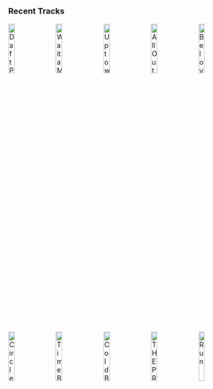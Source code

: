 ### Recent Tracks
[<img src='https://lastfm.freetls.fastly.net/i/u/300x300/1c9ec474fbc5987dd831f4fee11d78ad.png' width='16%' height='16%' alt='Daft Pretty Boys'>](https://www.last.fm/music/bad%2bsuns/_/daft%2bpretty%2bboys)&nbsp;&nbsp;&nbsp;&nbsp;[<img src='https://lastfm.freetls.fastly.net/i/u/300x300/b8538eb83104c58dcdca3ba60bd5c1e5.png' width='16%' height='16%' alt='Wait a Minute!'>](https://www.last.fm/music/willow/_/wait%2ba%2bminute%2521)&nbsp;&nbsp;&nbsp;&nbsp;[<img src='https://lastfm.freetls.fastly.net/i/u/300x300/02f6826242524a0abe9c2c8ebc05b4e5.png' width='16%' height='16%' alt='Uptown Girl'>](https://www.last.fm/music/billy%2bjoel/_/uptown%2bgirl)&nbsp;&nbsp;&nbsp;&nbsp;[<img src='https://lastfm.freetls.fastly.net/i/u/300x300/accb1e554ea0afbac1fcc02a7413ed87.png' width='16%' height='16%' alt='All Out of Love'>](https://www.last.fm/music/air%2bsupply/_/all%2bout%2bof%2blove)&nbsp;&nbsp;&nbsp;&nbsp;[<img src='https://lastfm.freetls.fastly.net/i/u/300x300/855ec4d21d863ac7d9ef8f59408e1dc1.png' width='16%' height='16%' alt='Beloved'>](https://www.last.fm/music/mumford%2b%2526%2bsons/_/beloved)&nbsp;&nbsp;&nbsp;&nbsp;<br>[<img src='https://lastfm.freetls.fastly.net/i/u/300x300/8d5a82de4881fa8e068b18eb7bbfd30b.png' width='16%' height='16%' alt='Circles'>](https://www.last.fm/music/post%2bmalone/_/circles)&nbsp;&nbsp;&nbsp;&nbsp;[<img src='https://lastfm.freetls.fastly.net/i/u/300x300/a92b847802704c89ccbf38e7760cca26.png' width='16%' height='16%' alt='Time Bomb'>](https://www.last.fm/music/iration/_/time%2bbomb)&nbsp;&nbsp;&nbsp;&nbsp;[<img src='https://lastfm.freetls.fastly.net/i/u/300x300/f0b2cedd3d46aade546fd5c6c807fdad.png' width='16%' height='16%' alt='Cold Blooded'>](https://www.last.fm/music/jarami/_/cold%2bblooded)&nbsp;&nbsp;&nbsp;&nbsp;[<img src='https://lastfm.freetls.fastly.net/i/u/300x300/0110b944c57a82d622ba438ee9ed6043.png' width='16%' height='16%' alt='THE PRINCE'>](https://www.last.fm/music/madeon/_/the%2bprince)&nbsp;&nbsp;&nbsp;&nbsp;[<img src='https://lastfm.freetls.fastly.net/i/u/300x300/db69f41058b1c8eeaa222dd3cbd8ae25.png' width='16%' height='16%' alt='Run'>](https://www.last.fm/music/coin/_/run)&nbsp;&nbsp;&nbsp;&nbsp;<br>